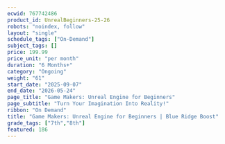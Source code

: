 ```yaml
---
ecwid: 767742486
product_id: UnrealBeginners-25-26
robots: "noindex, follow"
layout: "single"
schedule_tags: ["On-Demand"]
subject_tags: []
price: 199.99
price_unit: "per month"
duration: "6 Months+"
category: "Ongoing"
weight: "61"
start_date: "2025-09-07"
end_date: "2026-05-24"
page_title: "Game Makers: Unreal Engine for Beginners"
page_subtitle: "Turn Your Imagination Into Reality!"
ribbon: "On Demand"
title: "Game Makers: Unreal Engine for Beginners | Blue Ridge Boost"
grade_tags: ["7th","8th"]
featured: 186
---
```

